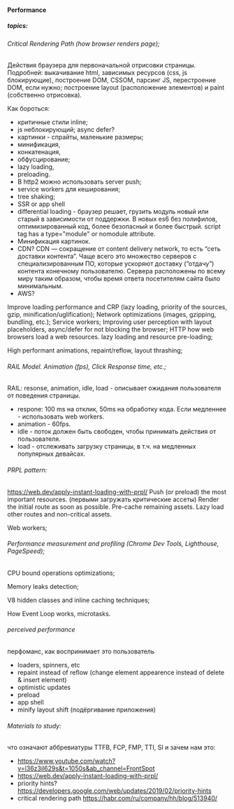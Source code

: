 #### Performance
##### topics:

###### Critical Rendering Path (how browser renders page);

Действия браузера для первоначальной отрисовки страницы. Подробней: выкачивание html, зависимых ресурсов (css, js блокирующие), построение DOM, CSSOM, парсинг JS, перестроение DOM, если нужно; построение layout (расположение элементов) и paint (собственно отрисовка).

Как бороться: 
- критичные стили inline; 
- js неблокирующий; async defer? 
- картинки - спрайты, маленькие размеры; 
- минификация, 
- конкатенация,
- обфусцирование; 
- lazy loading,
- preloading.
- В http2 можно использовать server push;
- service workers для кеширования; 
- tree shaking;
-  SSR or app shell
- differential loading - браузер решает, грузить модуль новый или старый в зависимости от поддержки. В новых es6 без полифилов, оптимизированный код, более безопасный и более быстрый. script tag has a type="module" or nomodule attribute. 
- Минификация картинок.
- CDN? CDN — сокращение от content delivery network, то есть “сеть доставки контента”. Чаще всего это множество серверов с специализированным ПО, которые ускоряют доставку (“отдачу”) контента конечному пользователю. Сервера расположены по всему миру таким образом, чтобы время ответа посетителям сайта было минимальным.
- AWS?

Improve loading performance and CRP (lazy loading, priority of the sources, gzip, minification/uglification);
Network optimizations (images, gzipping, bundling, etc.);
Service workers;
Improving user perception with layout placeholders, async/defer for not blocking the browser;
HTTP how web browsers load a web resources. lazy loading and resource pre-loading;

High performant animations, repaint/reflow, layout thrashing;

######  RAIL Model. Animation (fps), Click Response time, etc.;
RAIL: resonse, animation, idle, load - описывает ожидания пользователя от поведения страницы.
- respone: 100 ms на отклик, 50ms на обработку кода. Если медленнее - использовать web workers.
- animation - 60fps.
- idle - поток должен быть свободен, чтобы принимать действия от пользователя.
- load - отслеживать загрузку страницы, в т.ч. на медленных популярных девайсах.

###### PRPL pattern:
https://web.dev/apply-instant-loading-with-prpl/
Push (or preload) the most important resources. (первыми загружать критические ассеты)
Render the initial route as soon as possible.
Pre-cache remaining assets.
Lazy load other routes and non-critical assets.

Web workers;

###### Performance measurement and profiling (Chrome Dev Tools, Lighthouse, PageSpeed);

CPU bound operations optimizations;

Memory leaks detection;

V8 hidden classes and inline caching techniques;

How Event Loop works, microtasks.
###### perceived performance
перфоманс, как воспринимает это пользователь
- loaders, spinners, etc
- repaint instead of reflow (change element appearence instead of delete & insert element)
- optimistic updates
- preload
- app shell
- minify layout shift (подёргивание приложения)
 
###### Materials to study:

что означают аббревиатуры TTFB, FCP, FMP, TTI, SI и зачем нам это:
- https://www.youtube.com/watch?v=l36z3il629s&t=1050s&ab_channel=FrontSpot
- https://web.dev/apply-instant-loading-with-prpl/
- priority hints? https://developers.google.com/web/updates/2019/02/priority-hints
- critical rendering path https://habr.com/ru/company/hh/blog/513940/
